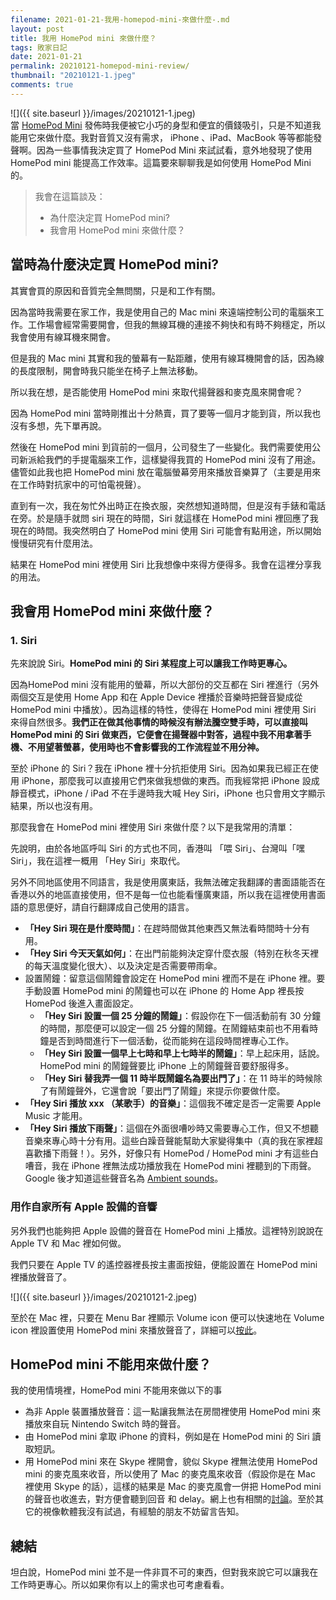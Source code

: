 ```yaml
---
filename: 2021-01-21-我用-homepod-mini-來做什麼-.md
layout: post
title: 我用 HomePod mini 來做什麼？
tags: 敗家日記
date: 2021-01-21
permalink: 20210121-homepod-mini-review/
thumbnail: "20210121-1.jpeg"
comments: true
---
```


![]({{ site.baseurl }}/images/20210121-1.jpeg)  
當 [HomePod Mini](https://www.apple.com/hk/homepod-mini/) 發佈時我便被它小巧的身型和便宜的價錢吸引，只是不知道我能用它來做什麼。我對音質又沒有需求， iPhone 、iPad、MacBook 等等都能發聲啊。因為一些事情我決定買了 HomePod Mini 來試試看，意外地發現了使用 HomePod mini 能提高工作效率。這篇要來聊聊我是如何使用 HomePod Mini 的。

> 我會在這篇談及：
> * 為什麼決定買 HomePod mini?
> * 我會用 HomePod mini 來做什麼？

## 當時為什麼決定買 HomePod mini?

其實會買的原因和音質完全無問關，只是和工作有關。

因為當時我需要在家工作，我是使用自己的 Mac mini 來遠端控制公司的電腦來工作。工作場會經常需要開會，但我的無線耳機的連接不夠快和有時不夠穩定，所以我會使用有線耳機來開會。

但是我的 Mac mini 其實和我的螢幕有一點距離，使用有線耳機開會的話，因為線的長度限制，開會時我只能坐在椅子上無法移動。

所以我在想，是否能使用 HomePod mini 來取代揚聲器和麥克風來開會呢？

因為 HomePod mini 當時剛推出十分熱賣，買了要等一個月才能到貨，所以我也沒有多想，先下單再說。

然後在 HomePod mini 到貨前的一個月，公司發生了一些變化。我們需要使用公司新派給我們的手提電腦來工作，這樣變得我買的 HomePod mini 沒有了用途。儘管如此我也把 HomePod mini 放在電腦螢幕旁用來播放音樂算了（主要是用來在工作時對抗家中的可怕電視聲）。

直到有一次，我在匆忙外出時正在換衣服，突然想知道時間，但是沒有手錶和電話在旁。於是隨手就問 siri 現在的時間，Siri 就這樣在 HomePod mini 裡回應了我現在的時間。我突然明白了 HomePod mini 使用 Siri 可能會有點用途，所以開始慢慢研究有什麼用法。

結果在 HomePod mini 裡使用 Siri 比我想像中來得方便得多。我會在這裡分享我的用法。

## 我會用 HomePod mini 來做什麼？

### 1. Siri

先來說說 Siri。**HomePod mini 的 Siri 某程度上可以讓我工作時更專心。**

因為HomePod mini 沒有能用的螢幕，所以大部份的交互都在 Siri 裡進行（另外兩個交互是使用 Home App 和在 Apple Device 裡播於音樂時把聲音變成從 HomePod mini 中播放）。因為這樣的特性，使得在 HomePod mini 裡使用 Siri 來得自然很多。**我們正在做其他事情的時候沒有辦法騰空雙手時，可以直接叫 HomePod mini 的 Siri 做東西，它便會在揚聲器中對答，過程中我不用拿著手機、不用望著螢慕，使用時也不會影響我的工作流程並不用分神。**

至於 iPhone 的 Siri？我在 iPhone 裡十分抗拒使用 Siri。因為如果我已經正在使用 iPhone，那麼我可以直接用它們來做我想做的東西。而我經常把 iPhone 設成靜音模式，iPhone / iPad 不在手邊時我大喊 Hey Siri，iPhone 也只會用文字顯示結果，所以也沒有用。

那麼我會在 HomePod mini 裡使用 Siri 來做什麼？以下是我常用的清單：

先說明，由於各地區呼叫 Siri 的方式也不同，香港叫 「喂 Siri」、台灣叫「嘿 Siri」，我在這裡一概用 「Hey Siri」來取代。

另外不同地區使用不同語言，我是使用廣東話，我無法確定我翻譯的書面語能否在香港以外的地區直接使用，但不是每一位也能看懂廣東語，所以我在這裡使用書面語的意思便好，請自行翻譯成自己使用的語言。

* **「Hey Siri 現在是什麼時間」**：在趕時間做其他東西又無法看時間時十分有用。
* **「Hey Siri 今天天氣如何」**：在出門前能夠決定穿什麼衣服（特別在秋冬天裡的每天溫度變化很大）、以及決定是否需要帶雨傘。
* 設置鬧鐘：留意這個鬧鐘會設定在 HomePod mini 裡而不是在 iPhone 裡。要手動設置 HomePod mini 的鬧鐘也可以在 iPhone 的 Home App 裡長按 HomePod 後進入畫面設定。
	* **「Hey Siri 設置一個 25 分鐘的鬧鐘」**：假設你在下一個活動前有 30 分鐘的時間，那麼便可以設定一個 25 分鐘的鬧鐘。在鬧鐘結束前也不用看時鐘是否到時間進行下一個活動，從而能夠在這段時間裡專心工作。
	* **「Hey Siri 設置一個早上七時和早上七時半的鬧鐘」**：早上起床用，話說。HomePod mini 的鬧鐘聲要比 iPhone 上的鬧鐘聲音要舒服得多。
	* **「Hey Siri 替我弄一個 11 時半既鬧鐘名為要出門了」**：在 11 時半的時候除了有鬧鐘聲外，它還會說「要出門了鬧鐘」來提示你要做什麼。
* **「Hey Siri 播放 xxx （某歌手）的音樂」**：這個我不確定是否一定需要 Apple Music 才能用。
* **「Hey Siri 播放下雨聲」**：這個在外面很嘈吵時又需要專心工作，但又不想聽音樂來專心時十分有用。這些白躁音聲能幫助大家變得集中（真的我在家裡超喜歡播下雨聲！）。另外，好像只有 HomePod / HomePod mini 才有這些白嘈音，我在 iPhone 裡無法成功播放我在 HomePod mini 裡聽到的下雨聲。Google 後才知道這些聲音名為 [Ambient sounds](https://www.apple.com/newsroom/2020/10/apple-introduces-homepod-mini-a-powerful-smart-speaker-with-amazing-sound/)。


### 用作自家所有 Apple 設備的音響

另外我們也能夠把 Apple 設備的聲音在 HomePod mini 上播放。這裡特別說說在 Apple TV 和 Mac 裡如何做。

我們只要在 Apple TV 的遙控器裡長按主畫面按鈕，便能設置在 HomePod mini 裡播放聲音了。

![]({{ site.baseurl }}/images/20210121-2.jpeg)

至於在 Mac 裡，只要在 Menu Bar 裡顯示 Volume icon 便可以快速地在 Volume icon 裡設置使用 HomePod mini 來播放聲音了，詳細可以[按此](https://www.itsupportguides.com/knowledge-base/apple-mac-tips/mac-os-add-volume-icon-to-menu-bar/)。

## HomePod mini 不能用來做什麼？

我的使用情境裡，HomePod mini 不能用來做以下的事

* 為非 Apple 裝置播放聲音：這一點讓我無法在房間裡使用 HomePod mini 來播放來自玩 Nintendo Switch 時的聲音。
* 由 HomePod mini 拿取 iPhone 的資料，例如是在 HomePod mini 的 Siri 讀取短訊。
* 用 HomePod mini 來在 Skype 裡開會，貌似 Skype 裡無法使用 HomePod mini 的麥克風來收音，所以使用了 Mac 的麥克風來收音（假設你是在 Mac 裡使用 Skype 的話），這樣的結果是 Mac 的麥克風會一併把 HomePod mini 的聲音也收進去，對方便會聽到回音 和 delay。網上也有相關的[討論](https://www.reddit.com/r/HomePod/comments/9izqvx/video%5C_calling/)。至於其它的視像軟體我沒有試過，有經驗的朋友不妨留言告知。

## 總結

坦白說，HomePod mini 並不是一件非買不可的東西，但對我來說它可以讓我在工作時更專心。所以如果你有以上的需求也可考慮看看。
